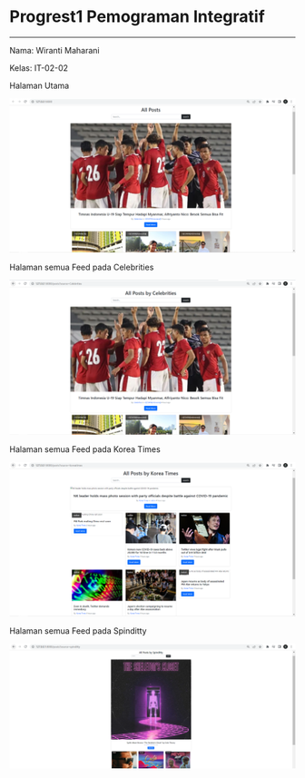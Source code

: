 # Progrest1 Pemograman Integratif

------

Nama: Wiranti Maharani

Kelas: IT-02-02

Halaman Utama 

![1](Asset/1.PNG)

Halaman semua Feed pada Celebrities 

![2](Asset/2.PNG)

Halaman semua Feed pada Korea Times 

![3](Asset/3.PNG)

Halaman semua Feed pada Spinditty 

![4](Asset/4.PNG)

